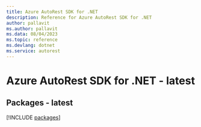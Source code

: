 ```yaml
---
title: Azure AutoRest SDK for .NET
description: Reference for Azure AutoRest SDK for .NET
author: pallavit
ms.author: pallavit
ms.data: 08/04/2023
ms.topic: reference
ms.devlang: dotnet
ms.service: autorest
---
```

# Azure AutoRest SDK for .NET - latest
## Packages - latest
[!INCLUDE [packages](autorest-index.md)]